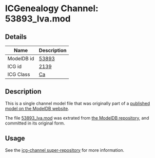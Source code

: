 # ICGenealogy Channel: 53893\_lva.mod

## Details

Name | Description
---- | -----------
ModelDB id | [53893](http://senselab.med.yale.edu/ModelDB/ShowModel.cshtml?model=53893)
ICG id | [2139](http://icg.neurotheory.ox.ac.uk/channels/3/2139)
ICG Class | [Ca](http://icg.neurotheory.ox.ac.uk/channels/3)

## Description

This is a single channel model file that was originally part of a [published model on the ModelDB website](http://senselab.med.yale.edu/mModelDB/ShowModel.cshtml?model=53893).

The file [53893\_lva.mod](53893_lva.mod) was extrated from [the ModelDB repository](http://senselab.med.yale.edu/ModelDB/ShowModel.cshtml?model=53893), and committed in its original form.

## Usage

See the [icg-channel super-repository](https://github.com/icgenealogy/icg-channels) for more information.
